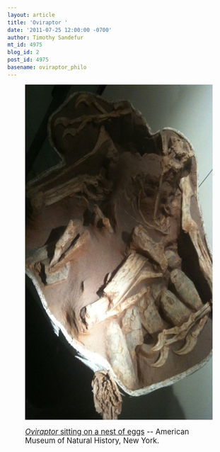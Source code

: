 ```yaml
---
layout: article
title: 'Oviraptor '
date: '2011-07-25 12:00:00 -0700'
author: Timothy Sandefur
mt_id: 4975
blog_id: 2
post_id: 4975
basename: oviraptor_philo
---
```

<figure>
<img src="/uploads/2011/TMSOviraptor.jpg" alt="TMSOviraptor.jpg" width="600" height="757" />
<figcaption markdown="span">

<big>[_Oviraptor_ sitting on a nest of eggs](http://en.wikipedia.org/wiki/Oviraptor) -- American Museum of Natural History, New York.</big>


</figcaption>
</figure>
